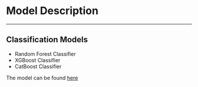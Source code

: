 # Model Description
---

## Classification Models

* Random Forest Classifier
* XGBoost Classifier
* CatBoost Classifier

The model can be found [here]([https://duckduckgo.com](https://colab.research.google.com/drive/10QtuiFS4XH6p1Ev8zUt4P58YAsJwIjLk?usp=sharing) "Colab Notebook")
